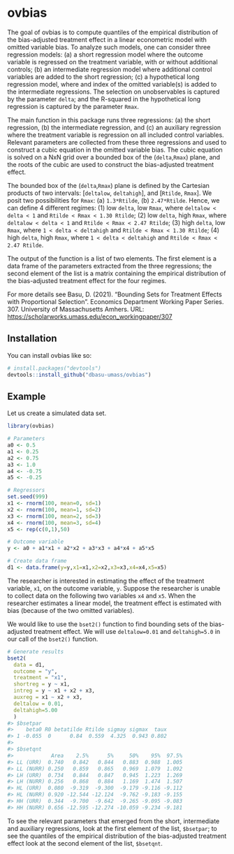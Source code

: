 
<!-- README.md is generated from README.Rmd. Please edit that file -->

# ovbias

<!-- badges: start -->

<!-- badges: end -->

The goal of ovbias is to compute quantiles of the empirical distribution
of the bias-adjusted treatment effect in a linear econometric model with
omitted variable bias. To analyze such models, one can consider three
regression models: (a) a short regression model where the outcome
variable is regressed on the treatment variable, with or without
additional controls; (b) an intermediate regression model where
additional control variables are added to the short regression; (c) a
hypothetical long regression model, where and index of the omitted
variable(s) is added to the intermediate regressions. The selection on
unobservables is captured by the parameter `delta`; and the R-squared in
the hypothetical long regression is captured by the parameter `Rmax`.

The main function in this package runs three regressions: (a) the short
regression, (b) the intermediate regression, and (c) an auxiliary
regression where the treatment variable is regression on all included
control variables. Relevant parameters are collected from these three
regressions and used to construct a cubic equation in the omitted
variable bias. The cubic equation is solved on a NxN grid over a bounded
box of the (`delta`,`Rmax`) plane, and the roots of the cubic are used
to construct the bias-adjusted treatment effect.

The bounded box of the (`delta`,`Rmax`) plane is defined by the
Cartesian products of two intervals: \[`deltalow`, `deltahigh`\], and
\[`Rtilde`, `Rmax`\]. We posit two possibilities for `Rmax`: (a)
`1.3*Rtilde`, (b) `2.47*Rtilde`. Hence, we can define 4 different
regimes: (1) low `delta`, low `Rmax`, where `deltalow < delta < 1` and
`Rtilde < Rmax < 1.30 Rtilde`; (2) low `delta`, high `Rmax`, where
`deltalow < delta < 1` and `Rtilde < Rmax < 2.47 Rtilde`; (3) high
`delta`, low `Rmax`, where `1 < delta < deltahigh` and `Rtilde < Rmax
< 1.30 Rtilde`; (4) high `delta`, high `Rmax`, where `1 < delta <
deltahigh` and `Rtilde < Rmax < 2.47 Rtilde`.

The output of the function is a list of two elements. The first element
is a data frame of the parameters extracted from the three regressions;
the second element of the list is a matrix containing the empirical
distribution of the bias-adjusted treatment effect for the four regimes.

For more details see Basu, D. (2021). “Bounding Sets for Treatment
Effects with Proportional Selection”. Economics Department Working Paper
Series. 307. University of Massachusetts Amhers. URL:
<https://scholarworks.umass.edu/econ_workingpaper/307>

## Installation

You can install ovbias like so:

``` r
# install.packages("devtools")
devtools::install_github("dbasu-umass/ovbias")
```

## Example

Let us create a simulated data set.

``` r
library(ovbias)

# Parameters
a0 <- 0.5
a1 <- 0.25
a2 <- 0.75
a3 <- 1.0
a4 <- -0.75 
a5 <- -0.25

# Regressors
set.seed(999)
x1 <- rnorm(100, mean=0, sd=1)
x2 <- rnorm(100, mean=1, sd=2)
x3 <- rnorm(100, mean=2, sd=3)
x4 <- rnorm(100, mean=3, sd=4)
x5 <- rep(c(0,1),50)

# Outcome variable
y <- a0 + a1*x1 + a2*x2 + a3*x3 + a4*x4 + a5*x5

# Create data frame
d1 <- data.frame(y=y,x1=x1,x2=x2,x3=x3,x4=x4,x5=x5)
```

The researcher is interested in estimating the effect of the treatment
variable, `x1`, on the outcome variable, `y`. Suppose the researcher is
unable to collect data on the following two variables `x4` and `x5`.
When the researcher estimates a linear model, the treatment effect is
estimated with bias (because of the two omitted variables).

We would like to use the `bset2()` function to find bounding sets of the
bias-adjusted treatment effect. We will use `deltalow=0.01` and
`deltahigh=5.0` in our call of the `bset2()` function.

``` r
# Generate results
bset2(
  data = d1,
  outcome = "y",
  treatment = "x1",
  shortreg = y ~ x1,
  intreg = y ~ x1 + x2 + x3,
  auxreg = x1 ~ x2 + x3, 
  deltalow = 0.01, 
  deltahigh=5.00
  )
#> $bsetpar
#>    beta0 R0 betatilde Rtilde sigmay sigmax  taux
#> 1 -0.055  0      0.84  0.559  4.325  0.943 0.802
#> 
#> $bsetqnt
#>            Area    2.5%      5%     50%    95%  97.5%
#> LL (URR)  0.740   0.842   0.844   0.883  0.988  1.005
#> LL (NURR) 0.250   0.859   0.865   0.969  1.079  1.092
#> LH (URR)  0.734   0.844   0.847   0.945  1.223  1.269
#> LH (NURR) 0.256   0.868   0.884   1.169  1.474  1.507
#> HL (URR)  0.080  -9.319  -9.300  -9.179 -9.116 -9.112
#> HL (NURR) 0.920 -12.544 -12.124  -9.762 -9.183 -9.155
#> HH (URR)  0.344  -9.700  -9.642  -9.265 -9.095 -9.083
#> HH (NURR) 0.656 -12.595 -12.274 -10.059 -9.234 -9.181
```

To see the relevant parameters that emerged from the short, intermediate
and auxiliary regressions, look at the first element of the list,
`$bsetpar`; to see the quantiles of the empirical distribution of the
bias-adjusted treatment effect look at the second element of the list,
`$bsetqnt`.
